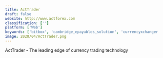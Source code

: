 ```yaml
---
title: ActTrader
draft: false 
website: http://www.actforex.com
classification: ['']
platform: ['Web']
keywords: ['bitbox', 'cambridge_epayables_solution', 'currencyxchanger', 'deep_freeze', 'exchangerate-api', 'fairfx', 'geswall', 'google', 'hopedot_vos', 'kantox', 'money_exchanger', 'open_exchange_rates', 'sandboxie', 'thebooks', 'vmray_analyzer_platform', 'vmware_thinapp', 'virscan', 'emoneyexchangesoft', 'finbox.io', 'mbox']
image: 2020/04/ActTrader.png
---
```

ActTrader - The leading edge of currency trading technology